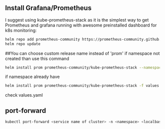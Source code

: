 ## Install Grafana/Prometheus

I suggest using kube-prometheus-stack as it is the simplest way to get Prometheus and grafana running with awesome preinstalled dashboard for k8s monitoring:

```bash
helm repo add prometheus-community https://prometheus-community.github.io/helm-charts
helm repo update
```
##You can choose custom release name instead of 'prom'
if namespace not created than use this command

```bash
helm install prom prometheus-community/kube-prometheus-stack --namespace monitoring --create-namespace -f values.yaml
```
if namespace already have

```bash
helm install prom prometheus-community/kube-prometheus-stack -f values.yaml
```
check values.yaml
## port-forward

```bash
kubectl port-forward <service name of cluster> -n <namespace> <localbase port>:<inside cluster port>

```
